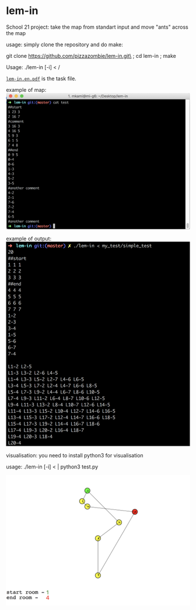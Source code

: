 # lem-in

School 21 project: take the map from standart input and move "ants" across the map

usage:
simply clone the repository and do make:

git clone https://github.com/pizzazombie/lem-in.git\ ; cd lem-in ; make

Usage: ./lem-in [-i] < /<filename/>
  
  
[`lem-in.en.pdf`](/tools/lem-in.en.pdf) is the task file.

example of map:
![lem-in test map](/tools/cat_test.png)

example of output:
![lem-in output](/tools/output.png)

visualisation:
you need to install python3 for visualisation

usage: ./lem-in [-i] < <filename> | python3 test.py

![lem-in visualisation](/tools/rooms.png)
